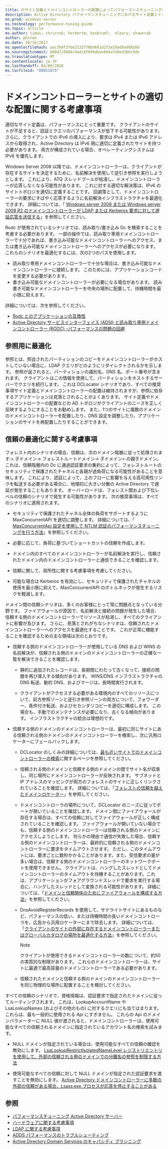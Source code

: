 ```yaml
---
title: のサイト定義とドメインコントローラーの配置によってパフォーマンスチューニングが追加される
description: Active Directory パフォーマンスチューニングにおけるサイト定義とドメインコントローラーの配置に関する考慮事項。
ms.prod: windows-server
ms.technology: performance-tuning-guide
ms.topic: article
ms.author: timwi; chrisrob; herbertm; kenbrumf;  mleary; shawnrab
author: phstee
ms.date: 10/16/2017
ms.openlocfilehash: aac7b8f37de2132778bd681d2f2e29ad0ad0810d
ms.sourcegitcommit: b00d7c8968c4adc8f699dbee694afe6ed36bc9de
ms.translationtype: MT
ms.contentlocale: ja-JP
ms.lasthandoff: 04/08/2020
ms.locfileid: "80851875"
---
```

# <a name="proper-placement-of-domain-controllers-and-site-considerations"></a>ドメインコントローラーとサイトの適切な配置に関する考慮事項

適切なサイト定義は、パフォーマンスにとって重要です。 クライアントのサイトが不足すると、認証とクエリのパフォーマンスが低下する可能性があります。 さらに、クライアントでの IPv6 の導入により、要求は IPv4 または IPv6 アドレスから取得され、Active Directory は IPv6 用に適切に定義されたサイトを持つ必要があります。 両方が構成されている場合、オペレーティングシステムは IPv6 を優先します。

Windows Server 2008 以降では、ドメインコントローラーは、クライアントが存在するサイトを決定するために、名前解決を使用して逆引き参照を実行しようとします。 これにより、ATQ スレッドプールが枯渇し、ドメインコントローラーが応答しなくなる可能性があります。 これに対する適切な解決策は、IPv6 のサイトトポロジを適切に定義することです。 回避策として、ドメインコントローラーの要求にすばやく応答するように名前解決インフラストラクチャを最適化できます。 詳細については、「 [Windows server 2008 または Windows server 2008 R2 のドメインコントローラーが LDAP または Kerberos 要求に対して遅延応答を送信する](https://support.microsoft.com/kb/2668820)」を参照してください。

Rodc が使用されているシナリオでは、読み取り/書き込み Dc を検索することを考慮する必要があります。  一部の操作では、読み取り専用ドメインコントローラーで十分であれば、書き込み可能なドメインコントローラーへのアクセス、または書き込み可能なドメインコントローラーへのアクセスが必要になります。  これらのシナリオを最適化するには、次の2つのパスを使用します。
-   読み取り専用ドメインコントローラーで十分な場合は、書き込み可能なドメインコントローラーに接続します。  このためには、アプリケーションコードを変更する必要があります。
-   書き込み可能なドメインコントローラーが必要になる場合があります。  読み書き可能なドメインコントローラーを中央の場所に配置して、待機時間を最小限に抑えます。

詳細については、次を参照してください。
-   [Rodc とのアプリケーションの互換性](https://technet.microsoft.com/library/cc772597.aspx)
-   [Active Directory サービスインターフェイス (ADSI) と読み取り専用ドメインコントローラー (RODC) –パフォーマンスの問題の回避](https://blogs.technet.microsoft.com/fieldcoding/2012/06/24/active-directory-service-interface-adsi-and-the-read-only-domain-controller-rodc-avoiding-performance-issues/)

## <a name="optimize-for-referrals"></a>参照用に最適化

参照とは、照会されたパーティションのコピーをドメインコントローラーがホストしていない場合に、LDAP クエリがどのようにリダイレクトされるかを示します。 参照が返されると、パーティションの識別名、DNS 名、ポート番号が含まれます。 クライアントはこの情報を使用して、パーティションをホストするサーバーでクエリを続行します。 これは DCLocator シナリオであり、すべての推奨事項サイト定義とドメインコントローラーの配置は維持されますが、参照に依存するアプリケーションは見落とされることがよくあります。 サイト定義やドメインコントローラーの配置などの AD トポロジがクライアントのニーズを正しく反映するようにすることをお勧めします。 また、1つのサイトに複数のドメインのドメインコントローラーを配置したり、DNS 設定を調整したり、アプリケーションのサイトを再配置したりすることができます。

## <a name="optimization-considerations-for-trusts"></a>信頼の最適化に関する考慮事項

フォレスト内のシナリオの場合、信頼は、次のドメイン階層に従って処理されます:&gt; 子ドメイン-&gt; フォレストルートドメイン-&gt; 子ドメイン&gt; の親子ドメイン。 これは、信頼階層内の Dc に通過認証要求の集約によって、フォレストルートのセキュリティで保護されたチャネルと各親が過負荷になる可能性があることを意味します。 これにより、認証によって、上のフローに影響を与える高可用性リンクを転送する必要がある場合に、地理的に大きい分散の Active Directory で遅延が発生することもあります。 オーバーロードは、フォレスト間および下位レベルの信頼のシナリオで発生する可能性があります。 次の推奨事項は、すべてのシナリオに適用されます。

-   セキュリティで保護されたチャネル全体の負荷をサポートするように MaxConcurrentAPI を適切に調整します。 詳細については、「 [MaxConcurrentApi 設定を使用して NTLM 認証のパフォーマンスチューニングを行う方法](https://support.microsoft.com/kb/2688798/EN-US)」を参照してください。

-   必要に応じて、負荷に基づいてショートカットの信頼を作成します。

-   ドメイン内のすべてのドメインコントローラーが名前解決を実行し、信頼されたドメイン内のドメインコントローラーと通信できることを確認します。

-   信頼に関して、局所性に関する考慮事項を考慮してください。

-   可能な場合は Kerberos を有効にし、セキュリティで保護されたチャネルの使用を最小限に抑えて、MaxConcurrentAPI のボトルネックが発生するリスクを軽減します。

ドメイン間の信頼シナリオは、多くのお客様にとって常に問題点となっている分野です。 ファイアウォールが原因で、名前解決と接続の問題が発生した場合、信頼する側のドメインコントローラーでリソースが枯渇し、すべてのクライアントに影響が及びます。 さらに、見落とされがちなシナリオは、信頼されたドメインコントローラーへのアクセスを最適化することです。 これが正常に機能することを確認するための主な領域は次のとおりです。

-   信頼する側のドメインコントローラーが使用している DNS および WINS の名前解決が、信頼される側のドメインのドメインコントローラーの正確な一覧を解決できることを確認します。

    -   静的に追加されたレコードは、長期間にわたって古くなって、接続の問題を再び導入する傾向があります。 WINS/DNS インフラストラクチャの DNS 転送、動的 DNS、およびマージは、長時間実行されます。

    -   クライアントがアクセスする必要がある環境内のすべてのリソースについて、前方参照ゾーンと逆引き参照ゾーンの両方について、フォワーダー、条件付き転送、およびセカンダリコピーを適切に構成します。 この場合も、手動でのメンテナンスが必要になり、古くなる傾向があります。 インフラストラクチャの統合は理想的です。

-   信頼する側のドメインのドメインコントローラーは、最初に同じサイトにある信頼される側のドメインのドメインコントローラーを検索し、次に汎用ロケーターにフェールバックします。

    -   DCLocator のしくみの詳細については、[最も近いサイトでのドメインコントローラーの検索](https://technet.microsoft.com/library/cc978016.aspx)に関するページを参照してください。

    -   信頼される側のドメインと信頼する側のドメインの間でサイト名が収束し、同じ場所にドメインコントローラーが反映されます。 サブネットと IP アドレスのマッピングが両方のフォレストのサイトに正しくリンクされていることを確認します。 詳細については、「[フォレストの信頼を越えたドメインロケーター](https://blogs.technet.com/b/askds/archive/2008/09/24/domain-locator-across-a-forest-trust.aspx)」を参照してください。

    -   ドメインコントローラの場所について、DCLocator のニーズに従ってポートが開いていることを確認します。 ドメイン間にファイアウォールが存在する場合は、すべての信頼に対してファイアウォールが正しく構成されていることを確認します。 ファイアウォールが開いていない場合でも、信頼する側のドメインコントローラーは信頼される側のドメインにアクセスしようとします。 何らかの理由で通信が失敗した場合、信頼する側のドメインコントローラーは、最終的に信頼される側のドメインコントローラーに要求をタイムアウトさせます。 ただし、このタイムアウトには、要求ごとに数秒かかることがあります。また、受信要求の量が多い場合は、信頼する側のドメインコントローラーのネットワークポートを使用できません。 クライアントは、ハングしたスレッドとしてドメインコントローラーのタイムアウトを待機することがあります。これは、アプリケーションがフォアグラウンドスレッドで要求を実行する場合に、ハングしたスレッドとして変換される可能性があります。 詳細については、「[ドメインと信頼関係のためにファイアウォールを構成する方法](https://support.microsoft.com/kb/179442)」を参照してください。

    -   DnsAvoidRegisterRecords を使用して、サテライトサイトにあるものなど、パフォーマンスの低い、または待機時間の長いドメインコントローラを、広告から汎用ロケーターにまで除去します。 詳細については、「[クライアントのサイトの外部に存在するドメインコントローラーまたはグローバルカタログの場所を最適化する方法](https://support.microsoft.com/kb/306602)」を参照してください。

        > [!NOTE]
        > クライアントが使用できるドメインコントローラーの数について、約50の実質的な制限があります。 これらのドメインコントローラーは、サイトに最適で最高容量のドメインコントローラーである必要があります。

    
    -  信頼されたドメインと信頼する側のドメインのドメインコントローラーを同じ物理的な場所に配置することを検討してください。

すべての信頼のシナリオで、資格情報は、認証要求で指定されたドメインに従ってルーティングされます。 これは、LookupAccountName や LsaLookupNames (およびその他のもの) に対するクエリにも当てはまります。これらは、最も一般的に使用される Api にすぎません。 これらの Api のドメインパラメーターに NULL 値が渡されると、ドメインコントローラーは、使用可能なすべての信頼されるドメインに指定されているアカウント名の検索を試みます。

-   NULL ドメインが指定されている場合は、使用可能なすべての信頼の確認を無効にします。 [LsaLookupRestrictIsolatedNameLevel レジストリエントリを使用して、外部の信頼される側のドメインでの分離名の参照を制限する方法](https://support.microsoft.com/kb/818024)

-   使用可能なすべての信頼に対して NULL ドメインが指定された認証要求を渡すことを無効にします。 [Active Directory ドメインコントローラーに多数の外部の信頼がある場合、Lsass.exe プロセスが応答を停止することがある](https://support.microsoft.com/kb/923241/EN-US)

## <a name="see-also"></a>参照
- [パフォーマンスチューニング Active Directory サーバー](index.md)
- [ハードウェアに関する考慮事項](hardware-considerations.md)
- [LDAP に関する考慮事項](ldap-considerations.md)
- [ADDS パフォーマンスのトラブルシューティング](troubleshoot.md) 
- [Active Directory Domain Services のキャパシティ プランニング](https://go.microsoft.com/fwlink/?LinkId=324566)
